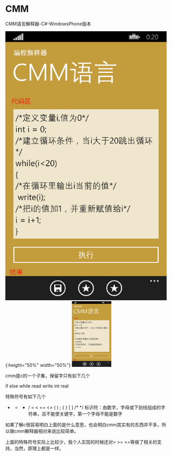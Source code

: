 # CMM
CMM语言解释器-C#-WindowsPhone版本

![img](./1.png){:height="50%" width="50%"}
 <img src="./1.png" style="zoom:20%" />

cmm是c的一个子集，保留字只有如下几个

if else while read write int real

特殊符号有如下几个

+ - * / = < == <> ( ) ; { } [ ] /* */
标识符：由数字，字母或下划线组成的字符串，且不能使关键字，第一个字母不能是数字

如果了解c很容易明白上面的是什么意思，也会明白cmm其实有的东西并不多，所以做cmm解释器相对来说比较简单。



上面的特殊符号实际上比较少，我个人实现的时候还对> >= <=等做了相关的支持，当然，原理上都是一样。

